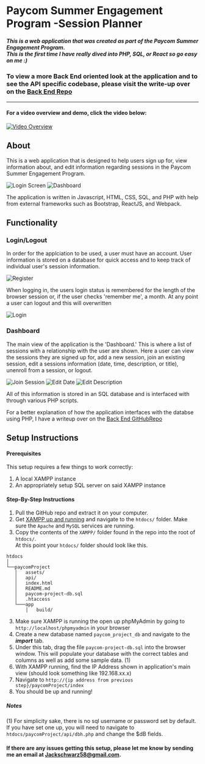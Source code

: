 # Paycom Summer Engagement Program -Session Planner

##### This is a web application that was created as part of the Paycom Summer Engagement Program. <br> This is the first time I have really dived into PHP, SQL, or React so go easy on me :)

### To view a more Back End oriented look at the application and to see the API specific codebase, please visit the write-up over on the [Back End Repo](https://github.com/Jackschwarz58/ProgramPlannerBackend-Paycom2020)

---

#### For a video overview and demo, click the video below:
[![Video Overview](https://i.imgur.com/v6ltiJI.jpg)](https://www.youtube.com/watch?v=Z091szPwp2Q)

## About

This is a web application that is designed to help users sign up for, view information about, and edit information regarding sessions in the Paycom Summer Engagement Program. 

![Login Screen](https://i.imgur.com/cL0TB6m.png)
![Dashboard](https://i.imgur.com/xUnAq7j.png)

The application is written in Javascript, HTML, CSS, SQL, and PHP with help from external frameworks such as Bootstrap, ReactJS, and Webpack.


## Functionality

### Login/Logout

In order for the applciation to be used, a user must have an account. User information is stored on a database for quick access and to keep track of individual user's session information.

![Register](https://i.imgur.com/pLBoRZ3.png)

When logging in, the users login status is remembered for the length of the browser session or, if the user checks 'remember me', a month. At any point a user can logout and this will overwritten

![Login](https://i.imgur.com/2TMcsM2.png)

### Dashboard

The main view of the application is the 'Dashboard.' This is where a list of sessions with a relationship with the user are shown. Here a user can view the sessions they are signed up for, add a new session, join an existing session, edit a sessions information (date, time, description, or title), unenroll from a session, or logout. 

![Join Session](https://i.imgur.com/3TEjOBt.png)
![Edit Date](https://i.imgur.com/HeEhmym.png)
![Edit Description](https://i.imgur.com/8c0bZug.png)

All of this information is stored in an SQL database and is interfaced with through various PHP scripts. 

For a better explanation of how the application interfaces with the databse using PHP, I have a writeup over on the [Back End GitHubRepo](https://github.com/Jackschwarz58/ProgramPlannerBackend-Paycom2020)

## Setup Instructions

#### Prerequisites

This setup requires a few things to work correctly:
1. A local XAMPP instance
2. An appropriately setup SQL server on said XAMPP instance

#### Step-By-Step Instructions
1. Pull the GitHub repo and extract it on your computer.
2. Get [XAMPP up and running](https://www.ionos.com/digitalguide/server/tools/xampp-tutorial-create-your-own-local-test-server/) and navigate to the `htdocs/` folder. Make sure the `Apache` and `MySQL` services are running.
3. Copy the contents of the `XAMPP/` folder found in the repo into the root of `htdocs/`. <br> At this point your `htdocs/` folder should look like this. 

```
htdocs    
│
└──paycomProject
   │   assets/
   │   api/
   │   index.html
   │   README.md
   │   paycom-project-db.sql
   │   .htaccess
   └───app
       │   build/
```
3. Make sure XAMPP is running the open up phpMyAdmin by going to `http://localhost/phpmyadmin` in your browser
4. Create a new database named `paycom_project_db` and navigate to the **_import_** tab.
5. Under this tab, drag the file `paycom-project-db.sql` into the browser window. This will populate your database with the correct tables and columns as well as add some sample data. (1)
6. With XAMPP running, find the IP Address shown in application's main view (should look something like 192.168.xx.x) 
7. Navigate to `http://{ip address from previous step}/paycomProject/index`
8. You should be up and running!

##### Notes
(1) For simplicity sake, there is no sql username or password set by default. If you have set one up, you will need to navigate to `htdocs/paycomProject/api/dbh.php` and change the $dB fields. 

#### If there are any issues getting this setup, please let me know by sending me an email at <Jackschwarz58@gmail.com>.




